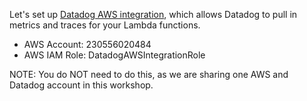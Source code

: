 Let's set up [Datadog AWS integration](https://app.datadoghq.com/account/settings#integrations/amazon-web-services), which allows Datadog to pull in metrics and traces for your Lambda functions.

- AWS Account:  230556020484
- AWS IAM Role: DatadogAWSIntegrationRole

NOTE: You do NOT need to do this, as we are sharing one AWS and Datadog account in this workshop.